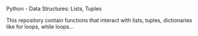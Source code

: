 Python - Data Structures: Lists, Tuples

This repository contain functions that interact with lists, tuples, dictionaries
like for loops, while loops...
